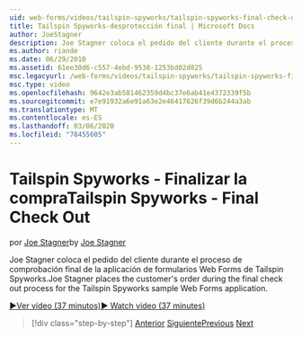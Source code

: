 ```yaml
---
uid: web-forms/videos/tailspin-spyworks/tailspin-spyworks-final-check-out
title: Tailspin Spyworks-desprotección final | Microsoft Docs
author: JoeStagner
description: Joe Stagner coloca el pedido del cliente durante el proceso de comprobación final de la aplicación de formularios Web Forms de Tailspin Spyworks.
ms.author: riande
ms.date: 06/29/2010
ms.assetid: 61ee30d6-c557-4ebd-9538-1253bd02d825
msc.legacyurl: /web-forms/videos/tailspin-spyworks/tailspin-spyworks-final-check-out
msc.type: video
ms.openlocfilehash: 9642e3ab581462359d4bc37e6ab41e4372339f5b
ms.sourcegitcommit: e7e91932a6e91a63e2e46417626f39d6b244a3ab
ms.translationtype: MT
ms.contentlocale: es-ES
ms.lasthandoff: 03/06/2020
ms.locfileid: "78455605"
---
```

# <a name="tailspin-spyworks---final-check-out"></a><span data-ttu-id="33995-103">Tailspin Spyworks - Finalizar la compra</span><span class="sxs-lookup"><span data-stu-id="33995-103">Tailspin Spyworks - Final Check Out</span></span>

<span data-ttu-id="33995-104">por [Joe Stagner](https://github.com/JoeStagner)</span><span class="sxs-lookup"><span data-stu-id="33995-104">by [Joe Stagner](https://github.com/JoeStagner)</span></span>

<span data-ttu-id="33995-105">Joe Stagner coloca el pedido del cliente durante el proceso de comprobación final de la aplicación de formularios Web Forms de Tailspin Spyworks.</span><span class="sxs-lookup"><span data-stu-id="33995-105">Joe Stagner places the customer's order during the final check out process for the Tailspin Spyworks sample Web Forms application.</span></span>

[<span data-ttu-id="33995-106">&#9654;Ver vídeo (37 minutos)</span><span class="sxs-lookup"><span data-stu-id="33995-106">&#9654; Watch video (37 minutes)</span></span>](https://channel9.msdn.com/Blogs/ASP-NET-Site-Videos/tailspin-spyworks-final-check-out)

> [!div class="step-by-step"]
> <span data-ttu-id="33995-107">[Anterior](tailspin-spyworks-migrate-the-shopping-cart.md)
> [Siguiente](tailspin-spyworks-adding-user-product-reviews.md)</span><span class="sxs-lookup"><span data-stu-id="33995-107">[Previous](tailspin-spyworks-migrate-the-shopping-cart.md)
[Next](tailspin-spyworks-adding-user-product-reviews.md)</span></span>
